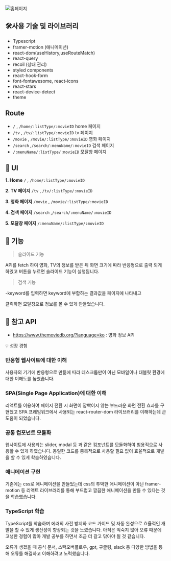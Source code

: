 
![홈페이지 ](https://github.com/taehyeon0412/canvas_JS_mystyle/assets/71374539/19c9e66a-fc8d-4f61-931b-3f8007596a92)



## **🛠사용 기술 및 라이브러리**

- Typescript
- framer-motion (애니메이션)
- react-dom(useHistory,useRouteMatch)
- react-query
- recoil (상태 관리)
- styled components
- react-hook-form
- font-fontawesome, react-icons
- react-stars
- react-device-detect
- theme

## Route

- `/` , `/home/:listType/:movieID` home 페이지
- `/tv` , `/tv/:listType/:movieID` tv 페이지
- `/movie` , `/movie/:listType/:movieID` 영화 페이지
- `/search` ,`/search/:menuName/:movieID` 검색 페이지
- `/:menuName/:listType/:movieID` 모달창 페이지

## 🎨 UI

**1. Home** `/` , `/home/:listType/:movieID`

**2. TV 페이지** `/tv` , `/tv/:listType/:movieID`

**3. 영화 페이지** `/movie` , `/movie/:listType/:movieID`

**4. 검색 페이지** `/search` ,`/search/:menuName/:movieID`

**5. 모달창 페이지** `/:menuName/:listType/:movieID`

## **📝 기능**

> 슬라이드 기능
> 
API를 fetch 하여 영화, TV의 정보를 받은 뒤 화면 크기에 따라 반응형으로 
출력 되게 하였고 버튼을 누르면 슬라이드 기능이 실행됩니다.

> 검색 기능 
> 
-keyword를 입력하면 keyword에 부합하는 결과값을 페이지에 나타내고 

클릭하면 모달창으로 정보를 볼 수 있게 만들었습니다.




## **📑 참고 API**

- https://www.themoviedb.org/?language=ko : 영화 정보 API


💡 성장 경험

### 반응형 웹사이트에 대한 이해

사용자의 기기에 반응형으로 만듦에 따라 데스크톱만이 아닌 모바일이나 태블릿 환경에 대한 이해도를 높였습니다.

### SPA(Single Page Application)에 대한 이해

리액트를 이용하여 페이지 전환 시 화면이 깜빡이지 않는 부드러운 화면 전환 효과를 구현했고 SPA 프레임워크에서 사용되는 react-router-dom 라이브러리를 이해하는데 큰 도움이 되었습니다.

### 공통 컴포넌트 모듈화

웹사이트에 사용되는 slider, modal 등 과 같은 컴포넌트를 모듈화하여 범용적으로 사용할 수 있게 하였습니다. 동일한 코드를 중복적으로 사용할 필요 없이 효율적으로 개발을 할 수 있게 학습하였습니다.

### 애니메이션 구현

기존에는 css로 애니메이션을 만들었는데 css의 투박한 애니메이션이 아닌 framer-motion 등 리액트 라이브러리를 통해 부드럽고 깔끔한 애니메이션을 만들 수 있다는 것을 학습했습니다.

### TypeScript 학습

TypeScript를 학습하며 에러의 사전 방지와 코드 가이드 및 자동 완성으로 효율적인 개발을 할 수 있게 생산성이 향상되는 것을 느꼈습니다. 아직은 익숙지 않아 오류 때문에 고생한 경험이 많아 개발 공부를 하면서 조금 더 갈고 닦아야 될 것 같습니다.

오류가 생겼을 때 공식 문서, 스택오버플로우, gpt, 구글링, slack 등 다양한 방법을 통해 오류를 해결하고 이해하려고 노력했습니다.
